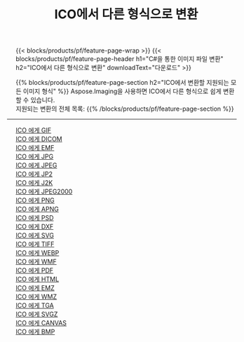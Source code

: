 ﻿---
title: ICO에서 다른 형식으로 변환 
weight: 3920
url: /ko/java/conversion/from/ico 
lang: ko
langdirlevel: 2
locales: zh-hans,ja,it,ru,de,es,fr,nl,id,lt,pl,pt,vi,tr,ko,zh-hant,ar,hi,th,sv,cs,uk,he
description: Aspose.Imaging을 사용하면 ICO에서 다른 형식으로 쉽게 변환할 수 있습니다.
---

{{< blocks/products/pf/feature-page-wrap >}}
{{< blocks/products/pf/feature-page-header h1="C#을 통한 이미지 파일 변환" h2="ICO에서 다른 형식으로 변환" downloadText="다운로드" >}}


{{% blocks/products/pf/feature-page-section  h2="ICO에서 변환할 지원되는 모든 이미지 형식" %}}
Aspose.Imaging을 사용하면 ICO에서 다른 형식으로 쉽게 변환할 수 있습니다.
<br/>
지원되는 변환의 전체 목록:
{{% /blocks/products/pf/feature-page-section %}}
<div class="container-fluid productfamilypage bg-gray">
    <div class="convertypes bg-gray agp-content section">
        <div class="container">
		<hr style="margin-left:-20px;"/>
		<div class="row other-converters">
		    <div class='col-md-2 other-converter remove-lp remove-rp'><a href="/imaging/ko/java/conversion/ico-to-gif" >ICO 에게 GIF</a></div><div class='col-md-2 other-converter remove-lp remove-rp'><a href="/imaging/ko/java/conversion/ico-to-dicom" >ICO 에게 DICOM</a></div><div class='col-md-2 other-converter remove-lp remove-rp'><a href="/imaging/ko/java/conversion/ico-to-emf" >ICO 에게 EMF</a></div><div class='col-md-2 other-converter remove-lp remove-rp'><a href="/imaging/ko/java/conversion/ico-to-jpg" >ICO 에게 JPG</a></div><div class='col-md-2 other-converter remove-lp remove-rp'><a href="/imaging/ko/java/conversion/ico-to-jpeg" >ICO 에게 JPEG</a></div><div class='col-md-2 other-converter remove-lp remove-rp'><a href="/imaging/ko/java/conversion/ico-to-jp2" >ICO 에게 JP2</a></div><div class='col-md-2 other-converter remove-lp remove-rp'><a href="/imaging/ko/java/conversion/ico-to-j2k" >ICO 에게 J2K</a></div><div class='col-md-2 other-converter remove-lp remove-rp'><a href="/imaging/ko/java/conversion/ico-to-jpeg2000" >ICO 에게 JPEG2000</a></div><div class='col-md-2 other-converter remove-lp remove-rp'><a href="/imaging/ko/java/conversion/ico-to-png" >ICO 에게 PNG</a></div><div class='col-md-2 other-converter remove-lp remove-rp'><a href="/imaging/ko/java/conversion/ico-to-apng" >ICO 에게 APNG</a></div><div class='col-md-2 other-converter remove-lp remove-rp'><a href="/imaging/ko/java/conversion/ico-to-psd" >ICO 에게 PSD</a></div><div class='col-md-2 other-converter remove-lp remove-rp'><a href="/imaging/ko/java/conversion/ico-to-dxf" >ICO 에게 DXF</a></div><div class='col-md-2 other-converter remove-lp remove-rp'><a href="/imaging/ko/java/conversion/ico-to-svg" >ICO 에게 SVG</a></div><div class='col-md-2 other-converter remove-lp remove-rp'><a href="/imaging/ko/java/conversion/ico-to-tiff" >ICO 에게 TIFF</a></div><div class='col-md-2 other-converter remove-lp remove-rp'><a href="/imaging/ko/java/conversion/ico-to-webp" >ICO 에게 WEBP</a></div><div class='col-md-2 other-converter remove-lp remove-rp'><a href="/imaging/ko/java/conversion/ico-to-wmf" >ICO 에게 WMF</a></div><div class='col-md-2 other-converter remove-lp remove-rp'><a href="/imaging/ko/java/conversion/ico-to-pdf" >ICO 에게 PDF</a></div><div class='col-md-2 other-converter remove-lp remove-rp'><a href="/imaging/ko/java/conversion/ico-to-html" >ICO 에게 HTML</a></div><div class='col-md-2 other-converter remove-lp remove-rp'><a href="/imaging/ko/java/conversion/ico-to-emz" >ICO 에게 EMZ</a></div><div class='col-md-2 other-converter remove-lp remove-rp'><a href="/imaging/ko/java/conversion/ico-to-wmz" >ICO 에게 WMZ</a></div><div class='col-md-2 other-converter remove-lp remove-rp'><a href="/imaging/ko/java/conversion/ico-to-tga" >ICO 에게 TGA</a></div><div class='col-md-2 other-converter remove-lp remove-rp'><a href="/imaging/ko/java/conversion/ico-to-svgz" >ICO 에게 SVGZ</a></div><div class='col-md-2 other-converter remove-lp remove-rp'><a href="/imaging/ko/java/conversion/ico-to-canvas" >ICO 에게 CANVAS</a></div><div class='col-md-2 other-converter remove-lp remove-rp'><a href="/imaging/ko/java/conversion/ico-to-bmp" >ICO 에게 BMP</a></div>
                </div>
        </div>
    </div>
</div>
<br/>

